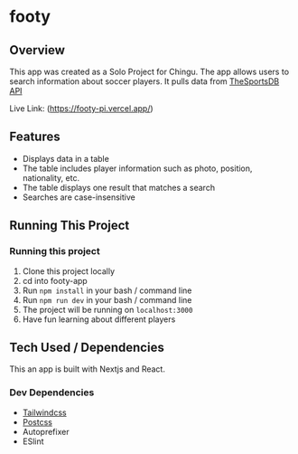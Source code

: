 # footy
## Overview

This app was created as a Solo Project for Chingu. The app allows users to search information about soccer players. It pulls data from [TheSportsDB API ](https://www.thesportsdb.com/)

Live Link: (https://footy-pi.vercel.app/)

## Features

* Displays data in a table
* The table includes player information such as photo, position, nationality, etc.
* The table displays one result that matches a search
* Searches are case-insensitive

## Running This Project
### Running this project 

1. Clone this project locally
2. cd into footy-app
3. Run ```npm install``` in your bash / command line
4. Run ```npm run dev``` in your bash / command line
5. The project will be running on ```localhost:3000```
6. Have fun learning about different players

## Tech Used / Dependencies

This an app is built with Nextjs and React.

### Dev Dependencies

* [Tailwindcss](https://tailwindcss.com/)
* [Postcss](https://postcss.org/)
* Autoprefixer
* ESlint